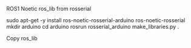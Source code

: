 ROS1 Noetic ros_lib from rosserial

sudo apt-get -y install ros-noetic-rosserial-arduino ros-noetic-rosserial
mkdir arduino
cd arduino
rosrun rosserial_arduino make_libraries.py .

Copy ros_lib